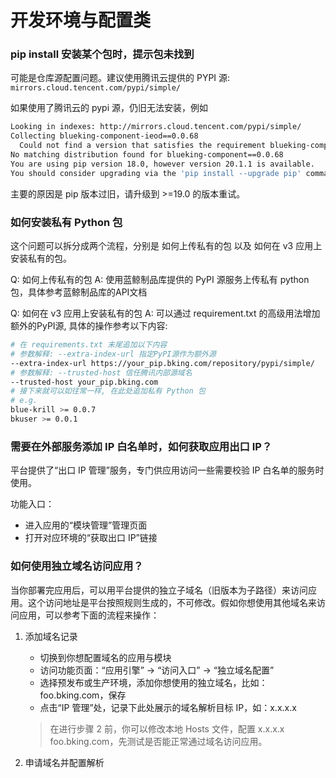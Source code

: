 # 开发环境与配置类

### pip install 安装某个包时，提示包未找到

可能是仓库源配置问题。建议使用腾讯云提供的 PYPI 源: `mirrors.cloud.tencent.com/pypi/simple/`

如果使用了腾讯云的 pypi 源，仍旧无法安装，例如
```bash
Looking in indexes: http://mirrors.cloud.tencent.com/pypi/simple/
Collecting blueking-component-ieod==0.0.68
  Could not find a version that satisfies the requirement blueking-component==0.0.68 (from versions: )
No matching distribution found for blueking-component==0.0.68
You are using pip version 18.0, however version 20.1.1 is available.
You should consider upgrading via the 'pip install --upgrade pip' command.
```
主要的原因是 pip 版本过旧，请升级到 >=19.0 的版本重试。

### 如何安装私有 Python 包

这个问题可以拆分成两个流程，分别是 如何上传私有的包 以及 如何在 v3 应用上安装私有的包。

Q: 如何上传私有的包
A: 使用蓝鲸制品库提供的 PyPI 源服务上传私有 python 包，具体参考蓝鲸制品库的API文档

Q: 如何在 v3 应用上安装私有的包
A: 可以通过 requirement.txt 的高级用法增加额外的PyPI源, 具体的操作参考以下内容:

```bash
# 在 requirements.txt 末尾追加以下内容
# 参数解释: --extra-index-url 指定PyPI源作为额外源
--extra-index-url https://your_pip.bking.com/repository/pypi/simple/
# 参数解释: --trusted-host 信任腾讯内部源域名
--trusted-host your_pip.bking.com
# 接下来就可以如往常一样, 在此处追加私有 Python 包
# e.g.
blue-krill >= 0.0.7
bkuser >= 0.0.1
```


### 需要在外部服务添加 IP 白名单时，如何获取应用出口 IP？

平台提供了“出口 IP 管理”服务，专门供应用访问一些需要校验 IP 白名单的服务时使用。

功能入口：

- 进入应用的“模块管理”管理页面
- 打开对应环境的“获取出口 IP”链接

### 如何使用独立域名访问应用？

当你部署完应用后，可以用平台提供的独立子域名（旧版本为子路径）来访问应用。这个访问地址是平台按照规则生成的，不可修改。假如你想使用其他域名来访问应用，可以参考下面的流程来操作：

1. 添加域名记录
    - 切换到你想配置域名的应用与模块
    - 访问功能页面：“应用引擎” → “访问入口” → “独立域名配置”
    - 选择预发布或生产环境，添加你想使用的独立域名，比如：foo.bking.com，保存
    - 点击“IP 管理”处，记录下此处展示的域名解析目标 IP，如：x.x.x.x
    > 在进行步骤 2 前，你可以修改本地 Hosts 文件，配置 x.x.x.x foo.bking.com，先测试是否能正常通过域名访问应用。

2. 申请域名并配置解析
